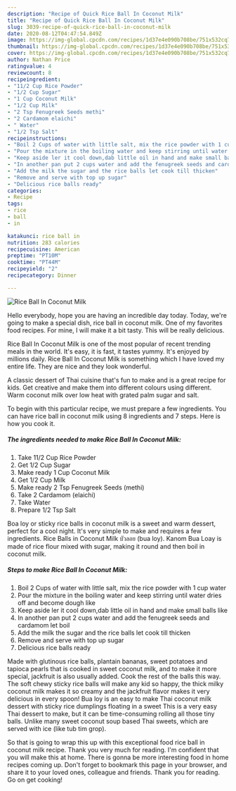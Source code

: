 ```yaml
---
description: "Recipe of Quick Rice Ball In Coconut Milk"
title: "Recipe of Quick Rice Ball In Coconut Milk"
slug: 3039-recipe-of-quick-rice-ball-in-coconut-milk
date: 2020-08-12T04:47:54.849Z
image: https://img-global.cpcdn.com/recipes/1d37e4e090b708be/751x532cq70/rice-ball-in-coconut-milk-recipe-main-photo.jpg
thumbnail: https://img-global.cpcdn.com/recipes/1d37e4e090b708be/751x532cq70/rice-ball-in-coconut-milk-recipe-main-photo.jpg
cover: https://img-global.cpcdn.com/recipes/1d37e4e090b708be/751x532cq70/rice-ball-in-coconut-milk-recipe-main-photo.jpg
author: Nathan Price
ratingvalue: 4
reviewcount: 8
recipeingredient:
- "11/2 Cup Rice Powder"
- "1/2 Cup Sugar"
- "1 Cup Coconut Milk"
- "1/2 Cup Milk"
- "2 Tsp Fenugreek Seeds methi"
- "2 Cardamom elaichi"
- " Water"
- "1/2 Tsp Salt"
recipeinstructions:
- "Boil 2 Cups of water with little salt, mix the rice powder with 1 cup water"
- "Pour the mixture in the boiling water and keep stirring until water dries off and become dough like"
- "Keep aside ler it cool down,dab little oil in hand and make small balls like"
- "In another pan put 2 cups water and add the fenugreek seeds and cardamom let boil"
- "Add the milk the sugar and the rice balls let cook till thicken"
- "Remove and serve with top up sugar"
- "Delicious rice balls ready"
categories:
- Recipe
tags:
- rice
- ball
- in

katakunci: rice ball in 
nutrition: 283 calories
recipecuisine: American
preptime: "PT10M"
cooktime: "PT44M"
recipeyield: "2"
recipecategory: Dinner

---
```



![Rice Ball In Coconut Milk](https://img-global.cpcdn.com/recipes/1d37e4e090b708be/751x532cq70/rice-ball-in-coconut-milk-recipe-main-photo.jpg)

Hello everybody, hope you are having an incredible day today. Today, we're going to make a special dish, rice ball in coconut milk. One of my favorites food recipes. For mine, I will make it a bit tasty. This will be really delicious.

Rice Ball In Coconut Milk is one of the most popular of recent trending meals in the world. It's easy, it is fast, it tastes yummy. It's enjoyed by millions daily. Rice Ball In Coconut Milk is something which I have loved my entire life. They are nice and they look wonderful.

A classic dessert of Thai cuisine that&#39;s fun to make and is a great recipe for kids. Get creative and make them into different colours using different. Warm coconut milk over low heat with grated palm sugar and salt.


To begin with this particular recipe, we must prepare a few ingredients. You can have rice ball in coconut milk using 8 ingredients and 7 steps. Here is how you cook it.

<!--inarticleads1-->

##### The ingredients needed to make Rice Ball In Coconut Milk:

1. Take 11/2 Cup Rice Powder
1. Get 1/2 Cup Sugar
1. Make ready 1 Cup Coconut Milk
1. Get 1/2 Cup Milk
1. Make ready 2 Tsp Fenugreek Seeds (methi)
1. Take 2 Cardamom (elaichi)
1. Take  Water
1. Prepare 1/2 Tsp Salt


Boa loy or sticky rice balls in coconut milk is a sweet and warm dessert, perfect for a cool night. It&#39;s very simple to make and requires a few ingredients. Rice Balls in Coconut Milk บัวลอย (bua loy). Kanom Bua Loay is made of rice flour mixed with sugar, making it round and then boil in coconut milk. 

<!--inarticleads2-->

##### Steps to make Rice Ball In Coconut Milk:

1. Boil 2 Cups of water with little salt, mix the rice powder with 1 cup water
1. Pour the mixture in the boiling water and keep stirring until water dries off and become dough like
1. Keep aside ler it cool down,dab little oil in hand and make small balls like
1. In another pan put 2 cups water and add the fenugreek seeds and cardamom let boil
1. Add the milk the sugar and the rice balls let cook till thicken
1. Remove and serve with top up sugar
1. Delicious rice balls ready


Made with glutinous rice balls, plantain bananas, sweet potatoes and tapioca pearls that is cooked in sweet coconut milk, and to make it more special, jackfruit is also usually added. Cook the rest of the balls this way. The soft chewy sticky rice balls will make any kid so happy, the thick milky coconut milk makes it so creamy and the jackfruit flavor makes it very delicious in every spoon! Bua loy is an easy to make Thai coconut milk dessert with sticky rice dumplings floating in a sweet This is a very easy Thai dessert to make, but it can be time-consuming rolling all those tiny balls. Unlike many sweet coconut soup based Thai sweets, which are served with ice (like tub tim grop). 

So that is going to wrap this up with this exceptional food rice ball in coconut milk recipe. Thank you very much for reading. I'm confident that you will make this at home. There is gonna be more interesting food in home recipes coming up. Don't forget to bookmark this page in your browser, and share it to your loved ones, colleague and friends. Thank you for reading. Go on get cooking!
